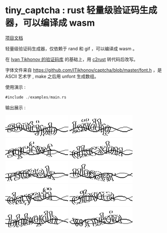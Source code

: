 # tiny_captcha : rust 轻量级验证码生成器，可以编译成 wasm

[项目文档](https://docs.rs/tiny_captcha)

轻量级验证码生成器，仅依赖于 rand 和 gif ，可以编译成 wasm 。

在 [Ivan Tikhonov 的验证码库](http://brokestream.com/captcha.html) 的基础上，用 [c2rust](https://c2rust.com) 转代码后改写。

字体文件来自 https://github.com/ITikhonov/captcha/blob/master/font.h ，是 ASCII 艺术字 , make 之后用 unfont 生成数组。

使用演示 :

```rust
#include ./examples/main.rs
```

输出展示 :

![](./gif/1.gif) ![](./gif/2.gif) ![](./gif/3.gif) ![](./gif/4.gif) ![](./gif/5.gif) ![](./gif/6.gif) ![](./gif/7.gif) ![](./gif/8.gif) ![](./gif/9.gif) ![](./gif/10.gif)
